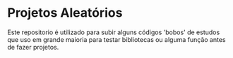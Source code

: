 # Projetos Aleatórios

Este repositorio é utilizado para subir alguns códigos 'bobos' de estudos que uso em grande maioria para testar bibliotecas ou alguma função antes de fazer projetos.
